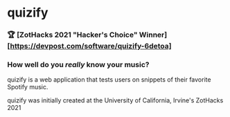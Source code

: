 # quizify

### :trophy: [ZotHacks 2021 "Hacker's Choice" Winner][https://devpost.com/software/quizify-6detoa]

### How well do you *really* know your music?
quizify is a web application that tests users on snippets of their favorite Spotify music.

quizify was initially created at the University of California, Irvine's ZotHacks 2021 
